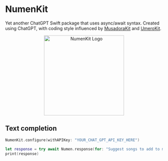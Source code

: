 # NumenKit

Yet another ChatGPT Swift package that uses async/await syntax. Created using ChatGPT, with coding style influenced by [MusadoraKit](https://github.com/rryam/MusaodraKit) and [UmeroKit](https://github.com/rryam/UmeroKit).

<p align="center">
  <img src= "https://github.com/rryam/UmeroKit/blob/main/NumenKit.png" alt="NumenKit Logo" width="256"/>
</p>

## Text completion

```swift 
NumenKit.configure(withAPIKey: "YOUR_CHAT_GPT_API_KEY_HERE")

let response = try await Numen.response(for: "Suggest songs to add to my 'Chill Vibes' playlist.")
print(response)
```
